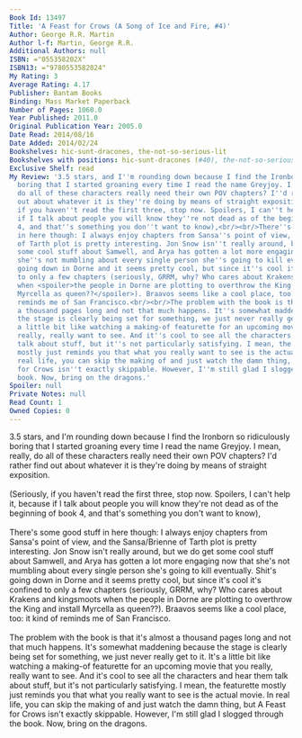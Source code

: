 ```yaml
---
Book Id: 13497
Title: 'A Feast for Crows (A Song of Ice and Fire, #4)'
Author: George R.R. Martin
Author l-f: Martin, George R.R.
Additional Authors: null
ISBN: ="055358202X"
ISBN13: ="9780553582024"
My Rating: 3
Average Rating: 4.17
Publisher: Bantam Books
Binding: Mass Market Paperback
Number of Pages: 1060.0
Year Published: 2011.0
Original Publication Year: 2005.0
Date Read: 2014/08/16
Date Added: 2014/02/24
Bookshelves: hic-sunt-dracones, the-not-so-serious-lit
Bookshelves with positions: hic-sunt-dracones (#40), the-not-so-serious-lit (#127)
Exclusive Shelf: read
My Review: '3.5 stars, and I''m rounding down because I find the Ironborn so ridiculously
  boring that I started groaning every time I read the name Greyjoy. I mean, really,
  do all of these characters really need their own POV chapters? I''d rather find
  out about whatever it is they''re doing by means of straight exposition. <br/><br/>(Seriously,
  if you haven''t read the first three, stop now. Spoilers, I can''t help it, because
  if I talk about people you will know they''re not dead as of the beginning of book
  4, and that''s something you don''t want to know),<br/><br/>There''s some good stuff
  in here though: I always enjoy chapters from Sansa''s point of view, and the Sansa/Brienne
  of Tarth plot is pretty interesting. Jon Snow isn''t really around, but we do get
  some cool stuff about Samwell, and Arya has gotten a lot more engaging now that
  she''s not mumbling about every single person she''s going to kill eventually. Shit''s
  going down in Dorne and it seems pretty cool, but since it''s cool it''s confined
  to only a few chapters (seriously, GRRM, why? Who cares about Krakens and kingsmoots
  when <spoiler>the people in Dorne are plotting to overthrow the King and install
  Myrcella as queen??</spoiler>). Braavos seems like a cool place, too: it kind of
  reminds me of San Francisco.<br/><br/>The problem with the book is that it''s almost
  a thousand pages long and not that much happens. It''s somewhat maddening because
  the stage is clearly being set for something, we just never really get to it. It''s
  a little bit like watching a making-of featurette for an upcoming movie that you
  really, really want to see. And it''s cool to see all the characters and hear them
  talk about stuff, but it''s not particularly satisfying. I mean, the featurette
  mostly just reminds you that what you really want to see is the actual movie. In
  real life, you can skip the making of and just watch the damn thing, but A Feast
  for Crows isn''t exactly skippable. However, I''m still glad I slogged through the
  book. Now, bring on the dragons.'
Spoiler: null
Private Notes: null
Read Count: 1
Owned Copies: 0
---
```


3.5 stars, and I'm rounding down because I find the Ironborn so ridiculously boring that I started groaning every time I read the name Greyjoy. I mean, really, do all of these characters really need their own POV chapters? I'd rather find out about whatever it is they're doing by means of straight exposition. <br/><br/>(Seriously, if you haven't read the first three, stop now. Spoilers, I can't help it, because if I talk about people you will know they're not dead as of the beginning of book 4, and that's something you don't want to know),<br/><br/>There's some good stuff in here though: I always enjoy chapters from Sansa's point of view, and the Sansa/Brienne of Tarth plot is pretty interesting. Jon Snow isn't really around, but we do get some cool stuff about Samwell, and Arya has gotten a lot more engaging now that she's not mumbling about every single person she's going to kill eventually. Shit's going down in Dorne and it seems pretty cool, but since it's cool it's confined to only a few chapters (seriously, GRRM, why? Who cares about Krakens and kingsmoots when <spoiler>the people in Dorne are plotting to overthrow the King and install Myrcella as queen??</spoiler>). Braavos seems like a cool place, too: it kind of reminds me of San Francisco.<br/><br/>The problem with the book is that it's almost a thousand pages long and not that much happens. It's somewhat maddening because the stage is clearly being set for something, we just never really get to it. It's a little bit like watching a making-of featurette for an upcoming movie that you really, really want to see. And it's cool to see all the characters and hear them talk about stuff, but it's not particularly satisfying. I mean, the featurette mostly just reminds you that what you really want to see is the actual movie. In real life, you can skip the making of and just watch the damn thing, but A Feast for Crows isn't exactly skippable. However, I'm still glad I slogged through the book. Now, bring on the dragons.